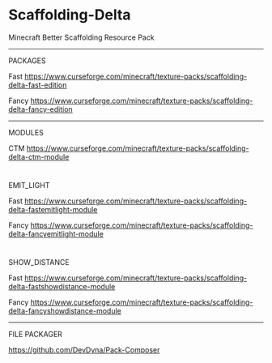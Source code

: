 # Scaffolding-Delta
Minecraft Better Scaffolding Resource Pack



___
PACKAGES

Fast
https://www.curseforge.com/minecraft/texture-packs/scaffolding-delta-fast-edition

Fancy
https://www.curseforge.com/minecraft/texture-packs/scaffolding-delta-fancy-edition
___
MODULES

CTM
https://www.curseforge.com/minecraft/texture-packs/scaffolding-delta-ctm-module
#
EMIT_LIGHT

Fast
https://www.curseforge.com/minecraft/texture-packs/scaffolding-delta-fastemitlight-module

Fancy
https://www.curseforge.com/minecraft/texture-packs/scaffolding-delta-fancyemitlight-module
#
SHOW_DISTANCE

Fast
https://www.curseforge.com/minecraft/texture-packs/scaffolding-delta-fastshowdistance-module

Fancy
https://www.curseforge.com/minecraft/texture-packs/scaffolding-delta-fancyshowdistance-module
___
FILE PACKAGER

https://github.com/DevDyna/Pack-Composer
